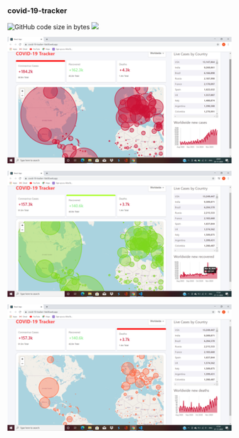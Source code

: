 ### covid-19-tracker
![GitHub code size in bytes](https://img.shields.io/github/languages/code-size/ankitapuri/React-covid-19-tracker?color=red&logoColor=blue)
![](https://tokei.rs/b1/github/ankitapuri/React-covid-19-tracker)


![Stats_totalcases](imgs/pic1.png?raw=true "Title")

![Stats_recovered](imgs/pic2.png?raw=true "Title")

![Stats_death_cases](imgs/pic3.png?raw=true "Title")
